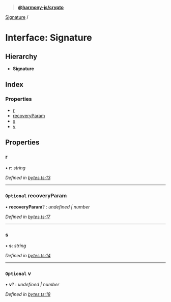 > **[@harmony-js/crypto](../README.md)**

[Signature](signature.md) /

# Interface: Signature

## Hierarchy

* **Signature**

## Index

### Properties

* [r](signature.md#r)
* [recoveryParam](signature.md#optional-recoveryparam)
* [s](signature.md#s)
* [v](signature.md#optional-v)

## Properties

###  r

• **r**: *string*

*Defined in [bytes.ts:13](https://github.com/FireStack-Lab/Harmony-sdk-core/blob/c727071/packages/harmony-crypto/src/bytes.ts#L13)*

___

### `Optional` recoveryParam

• **recoveryParam**? : *undefined | number*

*Defined in [bytes.ts:17](https://github.com/FireStack-Lab/Harmony-sdk-core/blob/c727071/packages/harmony-crypto/src/bytes.ts#L17)*

___

###  s

• **s**: *string*

*Defined in [bytes.ts:14](https://github.com/FireStack-Lab/Harmony-sdk-core/blob/c727071/packages/harmony-crypto/src/bytes.ts#L14)*

___

### `Optional` v

• **v**? : *undefined | number*

*Defined in [bytes.ts:18](https://github.com/FireStack-Lab/Harmony-sdk-core/blob/c727071/packages/harmony-crypto/src/bytes.ts#L18)*